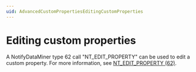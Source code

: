 ```yaml
---
uid: AdvancedCustomPropertiesEditingCustomProperties
---
```


# Editing custom properties

A NotifyDataMiner type 62 call "NT_EDIT_PROPERTY" can be used to edit a custom property. For more information, see [NT_EDIT_PROPERTY (62)](xref:NT_EDIT_PROPERTY).